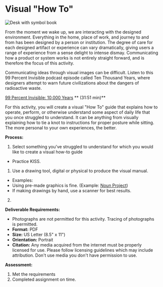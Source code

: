 # Visual "How To"
![Desk with symbol book](https://unsplash.it/1000/400?image=119)

From the moment we wake up, we are interacting with the designed environment. Everything in the home, place of work, and journey to and from has been designed by a person or institution. The degree of care for each designed artifact or experience can vary dramatically, giving users a range of experience from a sense delight to intense dismay. Communicating how a product or system works is not entirely straight forward, and is therefore the focus of this activity.

Communicating ideas through visual images can be difficult. Listen to this 99 Percent Invisible podcast episode called Ten Thousand Years, where designers attempt to warn future civilizations about the dangers of radioactive waste. 
  
[99 Percent Invisible: 10,000 Years](http://99percentinvisible.org/episode/ten-thousand-years/) ** (31:51 min)**

For this activity, you will create a visual "How To" guide that explains how to operate, perform, or otherwise understand some aspect of daily life that you once struggled to understand. It can be anything from visually explaining how to tie a knot to instructions for proper posture while sitting. The more personal to your own experiences, the better.

**Process:**
1. Select something you've struggled to understand for which you would like to create a visual how-to guide
  - Practice KISS.
1. Use a drawing tool, digital or physical to produce the visual manual.
  - Examples:  
  - Using pre-made graphics is fine. (Example: [Noun Project](https://thenounproject.com/)) 
  - If making drawings by hand, use a scanner for best results.
2. 

**Deliverable Requirements:**
- Photographs are not permitted for this activity. Tracing of photographs is permitted.
- **Format:** PDF
- **Size:** US Letter (8.5" x 11")
- **Orientation:** Portrait
- **Citation:** Any media acquired from the internet must be properly licensed for use. Please follow licensing guidelines which may include attribution. Don't use media you don't have permission to use. 

**Assessment:**
1. Met the requirements
2. Completed assignment on time.